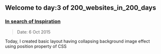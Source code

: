 ## Welcome to day:3 of 200_websites_in_200_days
### [In search of Inspiration](http://codepen.io/andy1729/full/JYNWRY/)
> Date: 6 Oct 2015

  Today, I created basic layout having collapsing background image effect using position property of CSS
